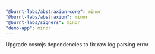```yaml
---
"@burnt-labs/abstraxion-core": minor
"@burnt-labs/abstraxion": minor
"@burnt-labs/signers": minor
"demo-app": minor
---
```


Upgrade cosmjs dependencies to fix raw log parsing error

